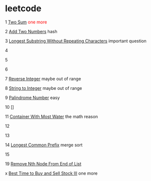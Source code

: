 # leetcode
1 [Two Sum](https://leetcode.com/problems/two-sum/) <font color=red> one more </font>

2 [Add Two Numbers]() hash

3 [Longest Substring Without Repeating Characters](https://leetcode.com/problems/longest-substring-without-repeating-characters/) important question

4 

5  

6  

7 [Reverse Integer]() maybe out of range

8 [String to Integer]() maybe out of range

9 [Palindrome Number]() easy

10 []

11 [Container With Most Water](https://leetcode.com/problems/container-with-most-water/) the math reason

12 

13 

14 [Longest Common Prefix](https://leetcode.com/problems/longest-common-prefix/) merge sort 

15 

19 [Remove Nth Node From End of List](https://leetcode.com/problems/remove-nth-node-from-end-of-list/) 

x [Best Time to Buy and Sell Stock III](https://leetcode.com/problems/best-time-to-buy-and-sell-stock-iii/) one more


